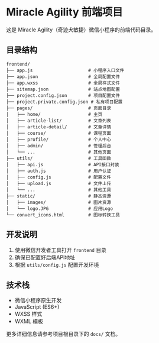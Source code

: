# Miracle Agility 前端项目

这是 Miracle Agility（奇迹犬敏捷）微信小程序的前端代码目录。

## 目录结构

```
frontend/
├── app.js                     # 小程序入口文件
├── app.json                   # 全局配置文件
├── app.wxss                   # 全局样式文件
├── sitemap.json               # 站点地图配置
├── project.config.json        # 项目配置文件
├── project.private.config.json # 私有项目配置
├── pages/                     # 页面目录
│   ├── home/                  # 主页
│   ├── article-list/          # 文章列表
│   ├── article-detail/        # 文章详情
│   ├── course/                # 课程页面
│   ├── profile/               # 个人中心
│   ├── admin/                 # 管理后台
│   └── ...                    # 其他页面
├── utils/                     # 工具函数
│   ├── api.js                 # API接口封装
│   ├── auth.js                # 用户认证
│   ├── config.js              # 配置文件
│   ├── upload.js              # 文件上传
│   └── ...                    # 其他工具
├── static/                    # 静态资源
│   ├── images/                # 图片资源
│   └── logo.JPG               # 应用Logo
└── convert_icons.html         # 图标转换工具
```

## 开发说明

1. 使用微信开发者工具打开 `frontend` 目录
2. 确保已配置好后端API地址
3. 根据 `utils/config.js` 配置开发环境

## 技术栈

- 微信小程序原生开发
- JavaScript (ES6+)
- WXSS 样式
- WXML 模板

更多详细信息请参考项目根目录下的 `docs/` 文档。 